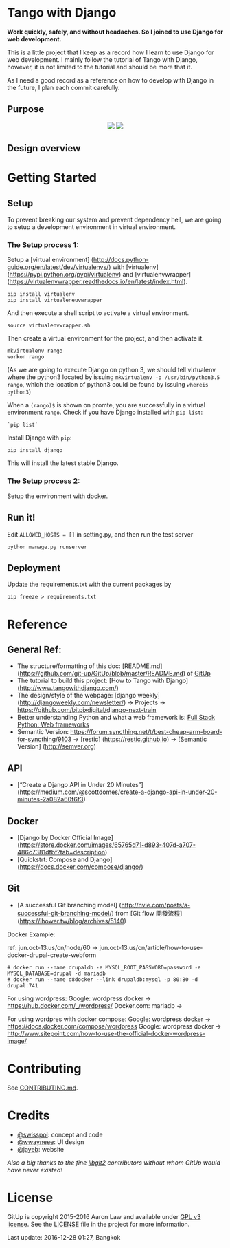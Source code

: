 Tango with Django
=================
**Work quickly, safely, and without headaches. So I joined to use Django for web development.**

This is a little project that I keep as a record how I learn to use Django for web development. I mainly follow the tutorial of Tango with Django, however, it is not limited to the tutorial and should be more that it.

As I need a good record as a reference on how to develop with Django in the future, I plan each commit carefully.

## Purpose
<p align="center">
<img src="http://i.imgur.com/t6iC9TC.png">
<img src="https://www.spaghetti-western.net/images/thumb/7/73/DjangoSpecial_Banner.png/400px-DjangoSpecial_Banner.png">
</p>

## Design overview


Getting Started
===============

## Setup

To prevent breaking our system and prevent dependency hell, we are going to setup a development environment in virtual environment.

### The Setup process 1:
Setup a [virtual environment] (http://docs.python-guide.org/en/latest/dev/virtualenvs/) with [virtualenv] (https://pypi.python.org/pypi/virtualenv) and [virtualenvwrapper] (https://virtualenvwrapper.readthedocs.io/en/latest/index.html).

    pip install virtualenv
    pip install virtualeneuvwrapper

And then execute a shell script to activate a virtual environment.

	source virtualenvwrapper.sh

Then create a virtual environment for the project, and then activate it.

	mkvirtualenv rango
	workon rango

(As we are going to execute Django on python 3, we should tell virtualenv where the python3 located by issuing `mkvirtualenv -p /usr/bin/python3.5 rango`, which the location of python3 could be found by issuing `whereis python3`)

When a `(rango)$` is shown on promte, you are successfully in a virtual environment `rango`.
Check if you have Django installed with `pip list`:

	`pip list`

Install Django with `pip`:

	pip install django

This will install the latest stable Django.

### The Setup process 2:
Setup the environment with docker.

## Run it!

Edit `ALLOWED_HOSTS = []` in setting.py, and then run the test server

	python manage.py runserver

## Deployment

Update the requirements.txt with the current packages by

	pip freeze > requirements.txt


Reference
=========

## General Ref:
* The structure/formatting of this doc: [README.md] (https://github.com/git-up/GitUp/blob/master/README.md) of [GitUp](https://github.com/git-up/GitUp)
* The tutorial to build this project: [How to Tango with Django] (http://www.tangowithdjango.com/)
* The design/style of the webpage: [django weekly] (http://djangoweekly.com/newsletter/) -> Projects -> https://github.com/bitpixdigital/django-next-train
* Better understanding Python and what a web framework is: [Full Stack Python: Web frameworks](http://www.fullstackpython.com/web-frameworks.html)
* Semantic Version: https://forum.syncthing.net/t/best-cheap-arm-board-for-syncthing/9103 -> [restic] (https://restic.github.io) -> [Semantic Version] (http://semver.org)

## API
* [“Create a Django API in Under 20 Minutes”] (https://medium.com/@scottdomes/create-a-django-api-in-under-20-minutes-2a082a60f6f3)

## Docker
* [Django by Docker Official Image] (https://store.docker.com/images/65765d71-d893-407d-a707-486c7381dfbf?tab=description)
* [Quickstrt: Compose and Django] (https://docs.docker.com/compose/django/)

## Git 
* [A successful Git branching model] (http://nvie.com/posts/a-successful-git-branching-model/) from [Git flow 開發流程] (https://ihower.tw/blog/archives/5140)

Docker Example:

ref: jun.oct-13.us/cn/node/60 -> jun.oct-13.us/cn/article/how-to-use-docker-drupal-create-webform

    # docker run --name drupaldb -e MYSQL_ROOT_PASSWORD=password -e MYSQL_DATABASE=drupal -d mariadb
    # docker run --name d8docker --link drupaldb:mysql -p 80:80 -d drupal:741

For using wordpress:
Google: wordpress docker -> https://hub.docker.com/_/wordpress/
Docker.com: mariadb -> 

For using wordpres with docker compose:
Google: wordpress docker -> https://docs.docker.com/compose/wordpress
Google: wordpress docker -> http://www.sitepoint.com/how-to-use-the-official-docker-wordpress-image/

Contributing
============

See [CONTRIBUTING.md](CONTRIBUTING.md).

Credits
=======

- [@swisspol](https://github.com/swisspol): concept and code
- [@wwayneee](https://github.com/wwayneee): UI design
- [@jayeb](https://github.com/jayeb): website

*Also a big thanks to the fine [libgit2](https://libgit2.github.com/) contributors without whom GitUp would have never existed!*

License
=======

GitUp is copyright 2015-2016 Aaron Law and available under [GPL v3 license](http://www.gnu.org/licenses/gpl-3.0.txt). See the [LICENSE](LICENSE) file in the project for more information.


Last update: 2016-12-28 01:27, Bangkok

